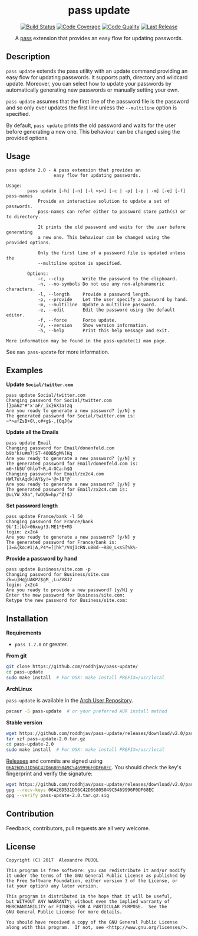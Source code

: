 <h1 align="center">pass update</h1>
<p align="center">
    <a href="https://travis-ci.org/roddhjav/pass-update">
        <img src="https://img.shields.io/travis/roddhjav/pass-update/master.svg?style=flat-square"
             alt="Build Status" /></a>
    <a href="https://coveralls.io/github/roddhjav/pass-update">
        <img src="https://img.shields.io/coveralls/roddhjav/pass-update/master.svg?style=flat-square"
             alt="Code Coverage" /></a>
    <a href="https://www.codacy.com/app/roddhjav/pass-update">
        <img src="https://img.shields.io/codacy/grade/1eccb02d0b9a4c3d834c01b8f67b6cb4/master.svg?style=flat-square"
             alt="Code Quality" /></a>
    <a href="https://github.com/roddhjav/pass-update/releases/latest">
        <img src="https://img.shields.io/github/release/roddhjav/pass-update.svg?maxAge=600&style=flat-square"
             alt="Last Release" /></a>
</p>
<p align="center">
    A <a href="https://www.passwordstore.org/">pass</a> extension that provides
    an easy flow for updating passwords.
</p>

## Description
`pass update` extends the pass utility with an update command providing
an easy flow for updating passwords. It supports path, directory and wildcard
update. Moreover, you can select how to update your passwords by automatically
generating new passwords or manually setting your own.

`pass update` assumes that the first line of the password file is the password
and so only ever updates the first line unless the `--multiline` option is
specified.

By default, `pass update` prints the old password and waits for the user before
generating a new one. This behaviour can be changed using the provided options.

## Usage

```
pass update 2.0 - A pass extension that provides an
                  easy flow for updating passwords.

Usage:
        pass update [-h] [-n] [-l <s>] [-c | -p] [-p | -m] [-e] [-f] pass-names
            Provide an interactive solution to update a set of passwords.
            pass-names can refer either to password store path(s) or to directory.

            It prints the old password and waits for the user before generating
            a new one. This behaviour can be changed using the provided options.

            Only the first line of a password file is updated unless the
            --multiline opiton is specified.

    	Options:
            -c, --clip       Write the password to the clipboard.
            -n, --no-symbols Do not use any non-alphanumeric characters.
            -l, --length     Provide a password length.
            -p, --provide    Let the user specify a password by hand.
            -m, --multiline  Update a multiline password.
            -e, --edit       Edit the password using the default editor.
            -f, --force      Force update.
            -V, --version    Show version information.
            -h, --help       Print this help message and exit.

More information may be found in the pass-update(1) man page.
```

See `man pass-update` for more information.

## Examples

**Update `Social/twitter.com`**
```
pass update Social/twitter.com
Changing password for Social/twitter.com
[}p&62"#"x'aF/_ix}6X3a)zq
Are you ready to generate a new password? [y/N] y
The generated password for Social/twitter.com is:
~*>afZsB+G\,c#+g$-,{OqJ{w
```

**Update all the Emails**
```
pass update Email
Changing password for Email/donenfeld.com
b9b"k(u#m7|ST-400B5gM%[Kq
Are you ready to generate a new password? [y/N] y
The generated password for Email/donenfeld.com is:
m6~!b5U`OhloT~R,4-OCa:h$Q
Changing password for Email/zx2c4.com
HWl7u\Aqdk]AY$y!='@>]8"@`
Are you ready to generate a new password? [y/N] y
The generated password for Email/zx2c4.com is:
@uLYW_X9a",?wDQN=hp/^Z!$J
```

**Set password length**
```
pass update France/bank -l 50
Changing password for France/bank
9b'I;]b)>06xug!3.ME1*E+M3
login: zx2c4
Are you ready to generate a new password? [y/N] y
The generated password for France/bank is:
|3=&{ko:#I|A,P4*=[|hk^/V4jIcRN.uBBd-~RB0_L<sS[%k%-
```

**Provide a password by hand**
```
pass update Business/site.com -p
Changing password for Business/site.com
Zk=u]HqjUAKPZ$gM_,LuZV8J2
login: zx2c4
Are you ready to provide a new password? [y/N] y
Enter the new password for Business/site.com:
Retype the new password for Business/site.com:
```

## Installation

**Requirements**
* `pass 1.7.0` or greater.

**From git**
```sh
git clone https://github.com/roddhjav/pass-update/
cd pass-update
sudo make install  # For OSX: make install PREFIX=/usr/local
```

**ArchLinux**

`pass-update` is available in the [Arch User Repository][aur].
```sh
pacaur -S pass-update  # or your preferred AUR install method
```

**Stable version**
```sh
wget https://github.com/roddhjav/pass-update/releases/download/v2.0/pass-update-2.0.tar.gz
tar xzf pass-update-2.0.tar.gz
cd pass-update-2.0
sudo make install  # For OSX: make install PREFIX=/usr/local
```

[Releases][releases] and commits are signed using [`06A26D531D56C42D66805049C5469996F0DF68EC`][keys].
You should check the key's fingerprint and verify the signature:
```sh
wget https://github.com/roddhjav/pass-update/releases/download/v2.0/pass-update-2.0.tar.gz.asc
gpg --recv-keys 06A26D531D56C42D66805049C5469996F0DF68EC
gpg --verify pass-update-2.0.tar.gz.sig
```

## Contribution
Feedback, contributors, pull requests are all very welcome.


## License

    Copyright (C) 2017  Alexandre PUJOL

    This program is free software: you can redistribute it and/or modify
    it under the terms of the GNU General Public License as published by
    the Free Software Foundation, either version 3 of the License, or
    (at your option) any later version.

    This program is distributed in the hope that it will be useful,
    but WITHOUT ANY WARRANTY; without even the implied warranty of
    MERCHANTABILITY or FITNESS FOR A PARTICULAR PURPOSE.  See the
    GNU General Public License for more details.

    You should have received a copy of the GNU General Public License
    along with this program.  If not, see <http://www.gnu.org/licenses/>.

[keys]: https://pujol.io/keys
[aur]: https://aur.archlinux.org/packages/pass-update
[releases]: https://github.com/roddhjav/pass-update/releases
[keybase]: https://keybase.io/roddhjav
